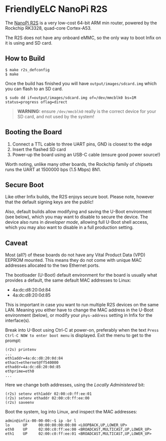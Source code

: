 FriendlyELC NanoPi R2S
======================

The [NanoPi R2S][1] is a very low-cost 64-bit ARM min router, powered by
the Rockchip RK3328, quad-core Cortex-A53.

The R2S does not have any onboard eMMC, so the only way to boot Infix on
it is using and SD card.


How to Build
------------

```
$ make r2s_defconfig
$ make
```

Once the build has finished you will have `output/images/sdcard.img`
which you can flash to an SD card.

```
$ sudo dd if=output/images/sdcard.img of=/dev/mmcblk0 bs=1M status=progress oflag=direct
```

> **WARNING:** ensure `/dev/mmcblk0` really is the correct device for
> your SD card, and not used by the system!


Booting the Board
-----------------

 1. Connect a TTL cable to three UART pins, GND is closest to the edge
 2. Insert the flashed SD card
 3. Power-up the board using an USB-C cable (ensure good power source!)

Worth noting, unlike many other boards, the Rockchip family of chipsets
runs the UART at 1500000 bps (1.5 Mbps) 8N1.


Secure Boot
-----------

Like other Infix builds, the R2S enjoys secure boot.  Please note,
however that the default signing keys are the public!

Also, default builds allow modifying and saving the U-Boot environment
(see below), which you may want to disable to secure the device.  The
device also runs in *developer mode*, allowing full U-Boot shell access,
which you may also want to disable in a full production setting.


Caveat
------

Most (all?) of these boards do not have any Vital Product Data (VPD)
EEPROM mounted.  This means they do not come with unique MAC addresses
allocated to the two Ethernet ports.

The bootloader (U-Boot) default environment for the board is usually
what provides a default, the same default MAC addresses to Linux:

 - 4a:dc:d8:20:0d:84
 - 4a:dc:d8:20:0d:85

This is important in case you want to run multiple R2S devices on the
same LAN.  Meaning you either have to change the MAC address in the
U-Boot environment (below), or modify your `phys-address` setting in
Infix for the interface(s).

Break into U-Boot using Ctrl-C at power-on, preferably when the text
`Press Ctrl-C NOW to enter boot menu` is displayed.  Exit the menu to
get to the prompt:

```
(r2s) printenv
...
eth1addr=4a:dc:d8:20:0d:84
ethact=ethernet@ff540000
ethaddr=4a:dc:d8:20:0d:85
ethprime=eth0
...
```

Here we change both addresses, using the *Locally Administered* bit:

```
(r2s) setenv eth1addr 02:00:c0:ff:ee:01
(r2s) setenv ethaddr 02:00:c0:ff:ee:00
(r2s) saveenv
```

Boot the system, log into Linux, and inspect the MAC addresses:

```
admin@infix-00-00-00:~$ ip -br l
lo      UP     00:00:00:00:00:00 <LOOPBACK,UP,LOWER_UP>
eth0    UP     02:00:c0:ff:ee:00 <BROADCAST,MULTICAST,UP,LOWER_UP>
eth1    UP     02:00:c0:ff:ee:01 <BROADCAST,MULTICAST,UP,LOWER_UP>
```

[1]: https://wiki.friendlyelec.com/wiki/index.php/NanoPi_R2S
